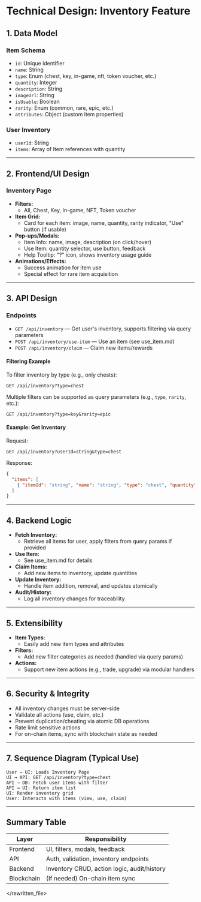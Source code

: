 # Technical Design: Inventory Feature

## 1. Data Model

### Item Schema
- `id`: Unique identifier
- `name`: String
- `type`: Enum (chest, key, in-game, nft, token voucher, etc.)
- `quantity`: Integer
- `description`: String
- `imageUrl`: String
- `isUsable`: Boolean
- `rarity`: Enum (common, rare, epic, etc.)
- `attributes`: Object (custom item properties)

### User Inventory
- `userId`: String
- `items`: Array of Item references with quantity

---

## 2. Frontend/UI Design

### Inventory Page
- **Filters:**
  - All, Chest, Key, In-game, NFT, Token voucher
- **Item Grid:**
  - Card for each item: image, name, quantity, rarity indicator, "Use" button (if usable)
- **Pop-ups/Modals:**
  - Item Info: name, image, description (on click/hover)
  - Use Item: quantity selector, use button, feedback
  - Help Tooltip: "?" icon, shows inventory usage guide
- **Animations/Effects:**
  - Success animation for item use
  - Special effect for rare item acquisition

---

## 3. API Design

### Endpoints
- `GET /api/inventory` — Get user's inventory, supports filtering via query parameters
- `POST /api/inventory/use-item` — Use an item (see use_item.md)
- `POST /api/inventory/claim` — Claim new items/rewards

#### Filtering Example
To filter inventory by type (e.g., only chests):
```
GET /api/inventory?type=chest
```
Multiple filters can be supported as query parameters (e.g., `type`, `rarity`, etc.):
```
GET /api/inventory?type=key&rarity=epic
```

#### Example: Get Inventory
Request:
```
GET /api/inventory?userId=string&type=chest
```
Response:
```json
{
  "items": [
    { "itemId": "string", "name": "string", "type": "chest", "quantity": 2, ... }
  ]
}
```

---

## 4. Backend Logic

- **Fetch Inventory:**
  - Retrieve all items for user, apply filters from query params if provided
- **Use Item:**
  - See use_item.md for details
- **Claim Items:**
  - Add new items to inventory, update quantities
- **Update Inventory:**
  - Handle item addition, removal, and updates atomically
- **Audit/History:**
  - Log all inventory changes for traceability

---

## 5. Extensibility

- **Item Types:**
  - Easily add new item types and attributes
- **Filters:**
  - Add new filter categories as needed (handled via query params)
- **Actions:**
  - Support new item actions (e.g., trade, upgrade) via modular handlers

---

## 6. Security & Integrity

- All inventory changes must be server-side
- Validate all actions (use, claim, etc.)
- Prevent duplication/cheating via atomic DB operations
- Rate limit sensitive actions
- For on-chain items, sync with blockchain state as needed

---

## 7. Sequence Diagram (Typical Use)

```
User → UI: Loads Inventory Page
UI → API: GET /api/inventory?type=chest
API → DB: Fetch user items with filter
API → UI: Return item list
UI: Render inventory grid
User: Interacts with items (view, use, claim)
```

---

## Summary Table

| Layer      | Responsibility                                  |
|------------|-------------------------------------------------|
| Frontend   | UI, filters, modals, feedback                   |
| API        | Auth, validation, inventory endpoints           |
| Backend    | Inventory CRUD, action logic, audit/history     |
| Blockchain | (If needed) On-chain item sync                  |

</rewritten_file> 